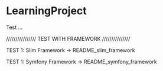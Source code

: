 # LearningProject
Test ...





//////////////// TEST WITH FRAMEWORK ///////////////

TEST 1: Slim Framework -> README_slim_framework

TEST 1: Symfony Framework -> README_symfony_framework









